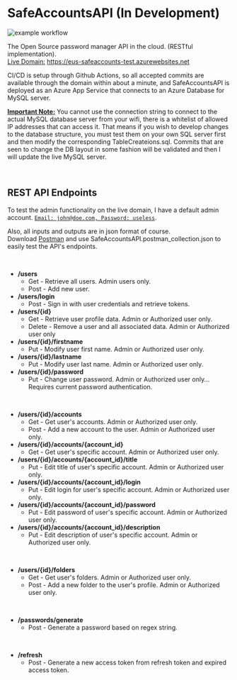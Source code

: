 # SafeAccountsAPI (In Development)
![example workflow](https://github.com/nickpavini/safeaccountsapi/actions/workflows/master_eus-safeaccounts-test.yml/badge.svg) <br />

The Open Source password manager API in the cloud. (RESTful implementation).<br />
<ins>Live Domain:</ins> https://eus-safeaccounts-test.azurewebsites.net

CI/CD is setup through Github Actions, so all accepted commits are available through the domain within about a minute, and SafeAccountsAPI is deployed as an Azure App Service that connects to an Azure Database for MySQL server.

<ins>**Important Note:**</ins> You cannot use the connection string to connect to the actual MySQL database server from your wifi, there is a whitelist of allowed IP addresses that can access it. That means if you wish to develop changes to the database structure, you must test them on your own SQL server first and then modify the corresponding TableCreateions.sql. Commits that are seen to change the DB layout in some fashion will be validated and then I will update the live MySQL server.

&nbsp;

## REST API Endpoints

To test the admin functionality on the live domain, I have a default admin account. <ins>`Email: john@doe.com, Password: useless`</ins>.<br />

Also, all inputs and outputs are in json format of course. <br />
Download [Postman](https://www.postman.com/downloads/) and use SafeAccountsAPI.postman_collection.json to easily test the API's endpoints.

&nbsp;

* **/users**
  * Get - Retrieve all users. Admin users only.
  * Post - Add new user.
* **/users/login**
  * Post - Sign in with user credentials and retrieve tokens.
* **/users/{id}**
  * Get - Retrieve user profile data. Admin or Authorized user only.
  * Delete - Remove a user and all associated data. Admin or Authorized user only
* **/users/{id}/firstname**
  * Put - Modify user first name. Admin or Authorized user only.
* **/users/{id}/lastname**
  * Put - Modify user last name. Admin or Authorized user only.
* **/users/{id}/password**
  * Put - Change user password. Admin or Authorized user only... Requires current password authentication.

&nbsp;

* **/users/{id}/accounts**
  * Get - Get user's accounts. Admin or Authorized user only.
  * Post - Add a new account to the user. Admin or Authorized user only.
* **/users/{id}/accounts/{account_id}**
  * Get - Get user's specific account. Admin or Authorized user only.
* **/users/{id}/accounts/{account_id}/title**
  * Put - Edit title of user's specific account. Admin or Authorized user only.
* **/users/{id}/accounts/{account_id}/login**
  * Put - Edit login for user's specific account. Admin or Authorized user only.
* **/users/{id}/accounts/{account_id}/password**
  * Put - Edit password of user's specific account. Admin or Authorized user only.
* **/users/{id}/accounts/{account_id}/description**
  * Put - Edit description of user's specific account. Admin or Authorized user only.

&nbsp;

* **/users/{id}/folders**
  * Get - Get user's folders. Admin or Authorized user only.
  * Post - Add a new folder to the user's profile. Admin or Authorized user only.
 
&nbsp;

* **/passwords/generate**
  * Post - Generate a password based on regex string.

&nbsp;

* **/refresh**
  * Post - Generate a new access token from refresh token and expired access token.
